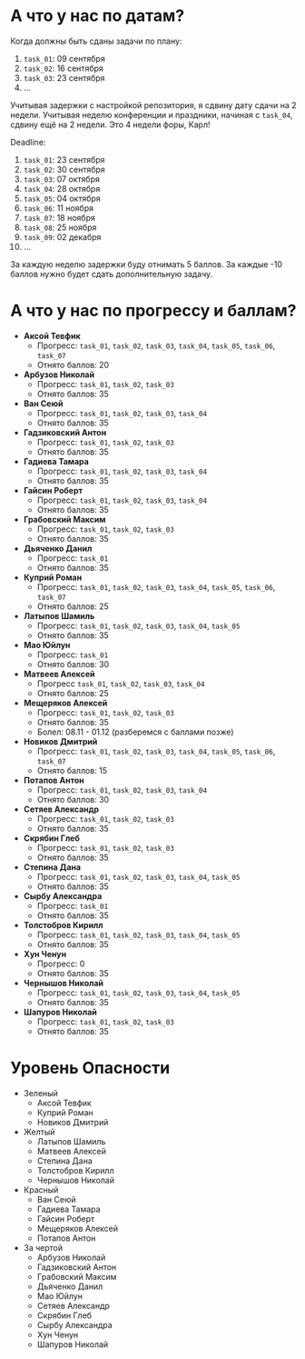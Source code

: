 # А что у нас по датам?

Когда должны быть сданы задачи по плану:
1. `task_01`: 09 сентября
1. `task_02`: 16 сентября
1. `task_03`: 23 сентября
1. ...

Учитывая задержки с настройкой репозитория, я сдвину дату сдачи на 2 недели.
Учитывая неделю конференции и праздники, начиная с `task_04`, сдвину ещё на 2 недели.
Это 4 недели форы, Карл!

Deadline:
1. `task_01`: 23 сентября
1. `task_02`: 30 сентября
1. `task_03`: 07 октября
1. `task_04`: 28 октября
1. `task_05`: 04 октября
1. `task_06`: 11 ноября
1. `task_07`: 18 ноября
1. `task_08`: 25 ноября
1. `task_09`: 02 декабря
1. ...

За каждую неделю задержки буду отнимать 5 баллов.
За каждые -10 баллов нужно будет сдать дополнительную задачу.

# А что у нас по прогрессу и баллам?

- **Аксой Тевфик**
  - Прогресс: `task_01`, `task_02`, `task_03`, `task_04`, `task_05`, `task_06`, `task_07`
  - Отнято баллов: 20
- **Арбузов Николай**
  - Прогресс: `task_01`, `task_02`, `task_03`
  - Отнято баллов: 35
- **Ван Сеюй**
  - Прогресс: `task_01`, `task_02`, `task_03`, `task_04`
  - Отнято баллов: 35
- **Гадзиковский Антон**
  - Прогресс: `task_01`, `task_02`, `task_03`
  - Отнято баллов: 35
- **Гадиева Тамара**
  - Прогресс: `task_01`, `task_02`, `task_03`, `task_04`
  - Отнято баллов: 35
- **Гайсин Роберт**
  - Прогресс: `task_01`, `task_02`, `task_03`, `task_04`
  - Отнято баллов: 35
- **Грабовский Максим**
  - Прогресс: `task_01`, `task_02`, `task_03`
  - Отнято баллов: 35
- **Дьяченко Данил**
  - Прогресс: `task_01`
  - Отнято баллов: 35
- **Куприй Роман**
  - Прогресс: `task_01`, `task_02`, `task_03`, `task_04`, `task_05`, `task_06`, `task_07`
  - Отнято баллов: 25
- **Латыпов Шамиль**
  - Прогресс: `task_01`, `task_02`, `task_03`, `task_04`, `task_05`
  - Отнято баллов: 35
- **Мао Юйлун**
  - Прогресс: `task_01`
  - Отнято баллов: 30
- **Матвеев Алексей**
  - Прогресс `task_01`, `task_02`, `task_03`, `task_04`
  - Отнято баллов: 25
- **Мещеряков Алексей**
  - Прогресс: `task_01`, `task_02`, `task_03`
  - Отнято баллов: 35
  - Болел: 08.11 - 01.12 (разберемся с баллами позже)
- **Новиков Дмитрий**
  - Прогресс: `task_01`, `task_02`, `task_03`, `task_04`, `task_05`, `task_06`, `task_07`
  - Отнято баллов: 15
- **Потапов Антон**
  - Прогресс: `task_01`, `task_02`, `task_03`, `task_04`
  - Отнято баллов: 30
- **Сетяев Александр**
  - Прогресс: `task_01`, `task_02`, `task_03`
  - Отнято баллов: 35
- **Скрябин Глеб**
  - Прогресс: `task_01`, `task_02`, `task_03`
  - Отнято баллов: 35
- **Степина Дана**
  - Прогресс: `task_01`, `task_02`, `task_03`, `task_04`, `task_05`
  - Отнято баллов: 35
- **Сырбу Александра**
  - Прогресс: `task_01`
  - Отнято баллов: 35
- **Толстобров Кирилл**
  - Прогресс: `task_01`, `task_02`, `task_03`, `task_04`, `task_05`
  - Отнято баллов: 35
- **Хун Ченун**
  - Прогресс: 0
  - Отнято баллов: 35
- **Чернышов Николай**
  - Прогресс: `task_01`, `task_02`, `task_03`, `task_04`, `task_05`
  - Отнято баллов: 35
- **Шапуров Николай**
  - Прогресс: `task_01`, `task_02`, `task_03`
  - Отнято баллов: 35

# Уровень Опасности

- Зеленый
  - Аксой Тевфик
  - Куприй Роман
  - Новиков Дмитрий
- Желтый
  - Латыпов Шамиль
  - Матвеев Алексей
  - Степина Дана
  - Толстобров Кирилл
  - Чернышов Николай
- Красный
  - Ван Сеюй
  - Гадиева Тамара
  - Гайсин Роберт
  - Мещеряков Алексей
  - Потапов Антон
- За чертой
  - Арбузов Николай
  - Гадзиковский Антон
  - Грабовский Максим
  - Дьяченко Данил
  - Мао Юйлун
  - Сетяев Александр
  - Скрябин Глеб
  - Сырбу Александра
  - Хун Ченун
  - Шапуров Николай
